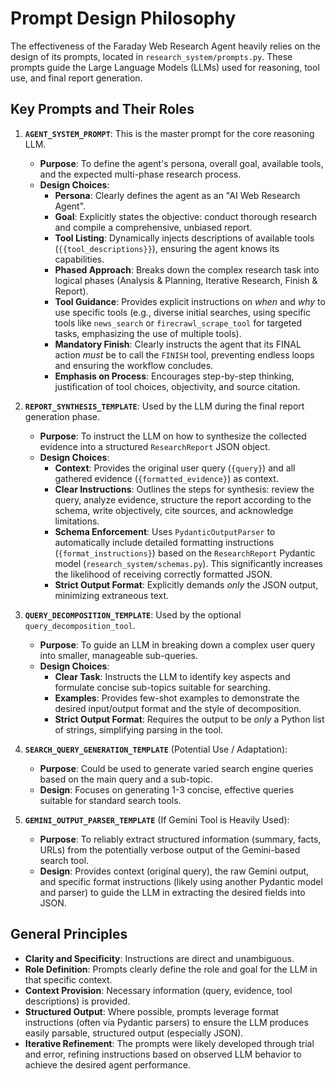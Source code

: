 # Prompt Design Philosophy

The effectiveness of the Faraday Web Research Agent heavily relies on the design of its prompts, located in `research_system/prompts.py`. These prompts guide the Large Language Models (LLMs) used for reasoning, tool use, and final report generation.

## Key Prompts and Their Roles

1.  **`AGENT_SYSTEM_PROMPT`**: This is the master prompt for the core reasoning LLM.
    *   **Purpose**: To define the agent's persona, overall goal, available tools, and the expected multi-phase research process.
    *   **Design Choices**:
        *   **Persona**: Clearly defines the agent as an "AI Web Research Agent".
        *   **Goal**: Explicitly states the objective: conduct thorough research and compile a comprehensive, unbiased report.
        *   **Tool Listing**: Dynamically injects descriptions of available tools (`{{tool_descriptions}}`), ensuring the agent knows its capabilities.
        *   **Phased Approach**: Breaks down the complex research task into logical phases (Analysis & Planning, Iterative Research, Finish & Report).
        *   **Tool Guidance**: Provides explicit instructions on *when* and *why* to use specific tools (e.g., diverse initial searches, using specific tools like `news_search` or `firecrawl_scrape_tool` for targeted tasks, emphasizing the use of multiple tools).
        *   **Mandatory Finish**: Clearly instructs the agent that its FINAL action *must* be to call the `FINISH` tool, preventing endless loops and ensuring the workflow concludes.
        *   **Emphasis on Process**: Encourages step-by-step thinking, justification of tool choices, objectivity, and source citation.

2.  **`REPORT_SYNTHESIS_TEMPLATE`**: Used by the LLM during the final report generation phase.
    *   **Purpose**: To instruct the LLM on how to synthesize the collected evidence into a structured `ResearchReport` JSON object.
    *   **Design Choices**:
        *   **Context**: Provides the original user query (`{query}`) and all gathered evidence (`{formatted_evidence}`) as context.
        *   **Clear Instructions**: Outlines the steps for synthesis: review the query, analyze evidence, structure the report according to the schema, write objectively, cite sources, and acknowledge limitations.
        *   **Schema Enforcement**: Uses `PydanticOutputParser` to automatically include detailed formatting instructions (`{format_instructions}`) based on the `ResearchReport` Pydantic model (`research_system/schemas.py`). This significantly increases the likelihood of receiving correctly formatted JSON.
        *   **Strict Output Format**: Explicitly demands *only* the JSON output, minimizing extraneous text.

3.  **`QUERY_DECOMPOSITION_TEMPLATE`**: Used by the optional `query_decomposition_tool`.
    *   **Purpose**: To guide an LLM in breaking down a complex user query into smaller, manageable sub-queries.
    *   **Design Choices**:
        *   **Clear Task**: Instructs the LLM to identify key aspects and formulate concise sub-topics suitable for searching.
        *   **Examples**: Provides few-shot examples to demonstrate the desired input/output format and the style of decomposition.
        *   **Strict Output Format**: Requires the output to be *only* a Python list of strings, simplifying parsing in the tool.

4.  **`SEARCH_QUERY_GENERATION_TEMPLATE`** (Potential Use / Adaptation):
    *   **Purpose**: Could be used to generate varied search engine queries based on the main query and a sub-topic.
    *   **Design**: Focuses on generating 1-3 concise, effective queries suitable for standard search tools.

5.  **`GEMINI_OUTPUT_PARSER_TEMPLATE`** (If Gemini Tool is Heavily Used):
    *   **Purpose**: To reliably extract structured information (summary, facts, URLs) from the potentially verbose output of the Gemini-based search tool.
    *   **Design**: Provides context (original query), the raw Gemini output, and specific format instructions (likely using another Pydantic model and parser) to guide the LLM in extracting the desired fields into JSON.

## General Principles

*   **Clarity and Specificity**: Instructions are direct and unambiguous.
*   **Role Definition**: Prompts clearly define the role and goal for the LLM in that specific context.
*   **Context Provision**: Necessary information (query, evidence, tool descriptions) is provided.
*   **Structured Output**: Where possible, prompts leverage format instructions (often via Pydantic parsers) to ensure the LLM produces easily parsable, structured output (especially JSON).
*   **Iterative Refinement**: The prompts were likely developed through trial and error, refining instructions based on observed LLM behavior to achieve the desired agent performance. 